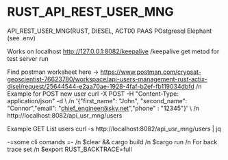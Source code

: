 # RUST_API_REST_USER_MNG
API_REST_USER_MNG(RUST, DIESEL, ACTIX)
PAAS POstgresql Elephant (see .env)

Works on localhost http://127.0.0.1:8082/keepalive
/keepalive  get metod for test server run

Find postman worksheet here ->  https://www.postman.com/cryosat-geoscientist-76623780/workspace/api-users-management-rust-actix-disel/request/25644544-e2aa70ae-1928-4faf-b2ef-fb119034dbfd
/n
Example for POST new user
curl -X POST -H "Content-Type: application/json" -d \ /n
'{"first_name": "John",  "second_name": "Connor","email": "chief_engineer@sky.net","phone" : "12345"}' \ /n
http://localhost:8082/api_usr_mng/users

Example GET List users
curl -s http://localhost:8082/api_usr_mng/users | jq 



-=some cli comands =- /n
$clear && cargo build /n
$cargo run /n
For back trace set  /n
$export RUST_BACKTRACE=full



